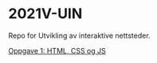 # 2021V-UIN

Repo for Utvikling av interaktive nettsteder.

[Oppgave 1: HTML, CSS og JS](https://brannstroom.github.io/2021V-UIN/oblig1/index.html)
